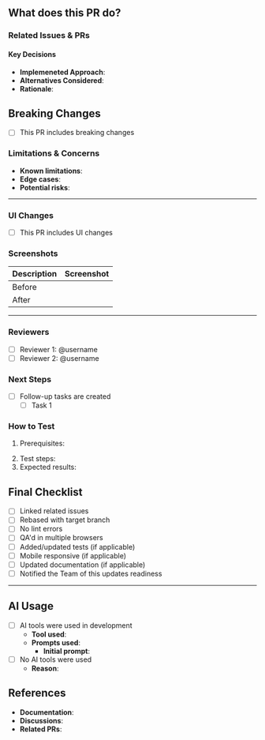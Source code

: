<!-- This template is to serve as a comprehensive outline for documenting updates to the code. Some of these sections may not be relevant to your PR. In that case, document it inline with `N/A`  -->

## What does this PR do?
<!-- Provide a clear and concise description of what this PR accomplishes -->

### Related Issues & PRs
<!-- List the related issues, using either: `Closes #123` or `Fixes #123` , which will automatically move the specified issue to "In Review" when the PR is created -->

#### Key Decisions
<!-- Explain the technical decisions and alternative approaches considered for your new implementations and refactored solutions -->
- **Implemeneted Approach**:
  <!-- What did you decide on? -->
- **Alternatives Considered**:
  <!-- What else did you consider? -->
- **Rationale**:
  <!-- Why did you decide this was the most appropriate solution? -->

## Breaking Changes
<!-- Do others need to do something to successfully incorporate your changes into their work? -->
- [ ] This PR includes breaking changes
  <!-- What do they need to do? -->

### Limitations & Concerns
<!-- Describe any limitations, potential edge cases, or situations where your solution might break -->
- **Known limitations**:
- **Edge cases**:
- **Potential risks**:

---

### UI Changes
<!-- If this PR modifies the UI, provide screenshots and descriptions -->
- [ ] This PR includes UI changes
<!-- Include screenshots in the table below, include before & after applicable -->

### Screenshots
| Description | Screenshot |
|-------------|------------|
| Before      | <!-- img(s) --> |
| After       | <!-- img(s) --> |

---

### Reviewers
<!-- Tag at least 2 others for review -->
- [ ] Reviewer 1: @username
- [ ] Reviewer 2: @username

### Next Steps
<!-- What needs to happen after this PR is merged? -->
- [ ] Follow-up tasks are created
  - [ ] Task 1

### How to Test
<!-- Provide detailed steps for QA to test the changes -->
1. Prerequisites:
  <!-- e.g. Do I need to be a specific role? -->
2. Test steps:
   <!-- What is the quickest path to testing your solution? -->
3. Expected results:
   <!-- Is there any nuance that should be clarified? If so, can the implementation get more simple instead? -->

## Final Checklist
- [ ] Linked related issues
- [ ] Rebased with target branch
- [ ] No lint errors
- [ ] QA'd in multiple browsers
- [ ] Added/updated tests (if applicable)
- [ ] Mobile responsive (if applicable)
- [ ] Updated documentation (if applicable)
- [ ] Notified the Team of this updates readiness

---

## AI Usage
<!-- Document any AI tools you used to develop this -->
- [ ] AI tools were used in development
  - **Tool used**:
    <!-- Specify any model used -->
  - **Prompts used**:
    <!-- Format these inclusions as quotes, like: `> Provide  -->
    - **Initial prompt**: 
- [ ] No AI tools were used
  - **Reason**:
    <!-- Why not? -->

## References
<!-- List any helpful references used during development -->
- **Documentation**:
- **Discussions**:
- **Related PRs**:
